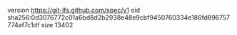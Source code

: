 version https://git-lfs.github.com/spec/v1
oid sha256:0d3076772c01a6bd8d2b2938e48e9cbf9450760334e186fd896757774af7c1df
size 13402
